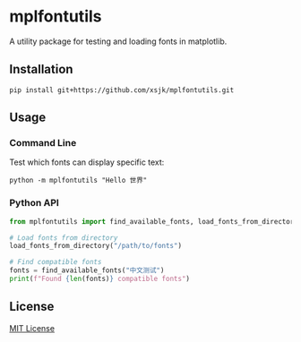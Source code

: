 # mplfontutils

A utility package for testing and loading fonts in matplotlib.

## Installation

```shell
pip install git+https://github.com/xsjk/mplfontutils.git
```

## Usage

### Command Line

Test which fonts can display specific text:

```shell
python -m mplfontutils "Hello 世界"
```

### Python API

```python
from mplfontutils import find_available_fonts, load_fonts_from_directory

# Load fonts from directory
load_fonts_from_directory("/path/to/fonts")

# Find compatible fonts
fonts = find_available_fonts("中文测试")
print(f"Found {len(fonts)} compatible fonts")
```

## License

[MIT License](LICENSE)
